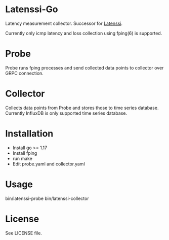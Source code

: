 Latenssi-Go
============

Latency measurement collector. Successor for [Latenssi](https://github.com/annttu/latenssi/).

Currently only icmp latency and loss collection using fping(6) is supported.

Probe
=====

Probe runs fping processes and send collected data points to collector over GRPC connection.

Collector
=========

Collects data points from Probe and stores those to time series database.
Currently InfluxDB is only supported time series database.

Installation
===========

  * Install go >= 1.17
  * Install fping
  * run make
  * Edit probe.yaml and collector.yaml

Usage
=====

bin/latenssi-probe
bin/latenssi-collector

License
=======

See LICENSE file.

